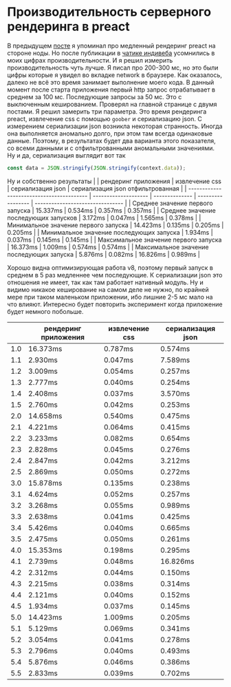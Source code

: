 # Производительность серверного рендеринга в preact 

В предыдущем [посте](https://dskr.dev/p/2020/01/07) я упоминал про медленный рендеринг preact на стороне ноды. Но после публикации в [чатике индивеба](https://t.me/indieweb_ru) усомнились в моих цифрах производительности. И я решил измерить производительность чуть лучше. 
Я писал про 200-300 мс, но это были цифры которые я увидел во вкладке network в браузере. Как оказалось, далеко не всё это время занимает выполнение моего кода. В данный момент после старта приложения первый http запрос отрабатывает в среднем за 100 мс. Последующие запросы за 50 мс. Это с выключенным кешированием. 
Проверял на главной странице с двумя постами. Я решил замерить три параметра. Это время рендеринга preact, извлечение css с помощью `goober` и сериализацию json. С измерением сериализации json возникла некоторая странность. Иногда она выполняется аномально долго, при этом там всегда одинаковые данные. Поэтому, в результатах будет два варианта этого показателя, со всеми данными и с отфильтрованными аномальными значениями. Ну и да, сериализация выглядит  вот так 
```js 
const data = JSON.stringify(JSON.stringify(context.data));
```

Ну и собственно результаты 
|                                           | рендеринг приложения | извлечение css | сериализация json | сериализация json отфильтрованная |
| ----------------------------------------- | -------------------- | -------------- | ----------------- | -------------------------------- |
| Среднее значение первого запуска          | 15.337ms             | 0.534ms        | 0.357ms           | 0.357ms                          |
| Среднее значение последующих запусков     | 3.172ms              | 0.047ms        | 1.565ms           | 0.378ms                          |
| Минимальное значение первого запуска      | 14.423ms             | 0.135ms        | 0.205ms           | 0.205ms                          |
| Минимальное значение последующих запуска  | 1.934ms              | 0.037ms        | 0.145ms           | 0.145ms                          |
| Максимальное значение первого запуска     | 16.373ms             | 1.009ms        | 0.574ms           | 0.574ms                          |
| Максимальное значение последующих запуска | 5.876ms              | 0.082ms        | 16.826ms          | 0.989ms                          |

Хорошо видна оптимизирующая работа v8, поэтому первый запуск в среднем в 5 раз медленнее чем последующие. К сериализации json это отношения не имеет, так как там работает нативный модуль. Ну и видимо никакое кеширование на самом деле не нужно, по крайней мере при таком маленьком приложении, ибо лишние 2-5 мс мало на что влияют. Интересно будет повторить эксперимент когда приложение будет немного побольше.

|     | рендеринг приложения | извлечение css | сериализация json |
| --- | -------------------- | -------------- | ----------------- |
| 1.0 | 16.373ms             | 0.787ms        | 0.574ms           |
| 1.1 | 2.930ms              | 0.047ms        | 7.589ms           |
| 1.2 | 3.009ms              | 0.054ms        | 0.257ms           |
| 1.3 | 2.777ms              | 0.040ms        | 0.254ms           |
| 1.4 | 2.408ms              | 0.037ms        | 3.570ms           |
| 1.5 | 2.760ms              | 0.042ms        | 0.253ms           |
| 2.0 | 14.658ms             | 0.540ms        | 0.475ms           |
| 2.1 | 4.221ms              | 0.064ms        | 0.415ms           |
| 2.2 | 3.233ms              | 0.082ms        | 0.654ms           |
| 2.3 | 2.828ms              | 0.045ms        | 0.276ms           |
| 2.4 | 2.847ms              | 0.042ms        | 3.212ms           |
| 2.5 | 2.869ms              | 0.050ms        | 0.272ms           |
| 3.0 | 15.878ms             | 0.135ms        | 0.238ms           |
| 3.1 | 4.624ms              | 0.052ms        | 0.257ms           |
| 3.2 | 3.268ms              | 0.055ms        | 0.989ms           |
| 3.3 | 2.638ms              | 0.041ms        | 0.425ms           |
| 3.4 | 5.426ms              | 0.040ms        | 0.665ms           |
| 3.5 | 2.475ms              | 0.050ms        | 0.261ms           |
| 4.0 | 15.353ms             | 0.198ms        | 0.295ms           |
| 4.1 | 2.739ms              | 0.048ms        | 16.826ms          |
| 4.2 | 2.312ms              | 0.044ms        | 0.150ms           |
| 4.3 | 2.215ms              | 0.038ms        | 0.314ms           |
| 4.4 | 2.121ms              | 0.040ms        | 0.152ms           |
| 4.5 | 1.934ms              | 0.037ms        | 0.145ms           |
| 5.0 | 14.423ms             | 1.009ms        | 0.205ms           |
| 5.1 | 5.129ms              | 0.069ms        | 0.341ms           |
| 5.2 | 3.054ms              | 0.041ms        | 0.278ms           |
| 5.3 | 2.796ms              | 0.040ms        | 0.493ms           |
| 5.4 | 5.876ms              | 0.046ms        | 0.386ms           |
| 5.5 | 2.833ms              | 0.039ms        | 0.702ms           |

